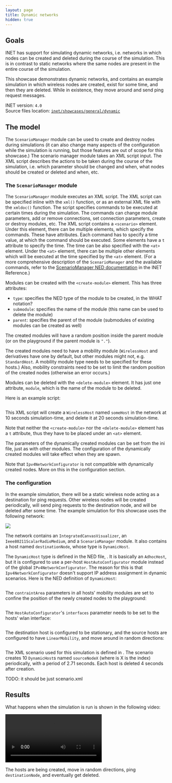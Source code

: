 ```yaml
---
layout: page
title: Dynamic networks
hidden: true
---
```


## Goals

<!--
INET has support for simulating dynamic networks, i.e. networks in which nodes can be created
and deleted during the course of the simulation, instead of a static network where the same nodes
are present in the entire course of the simulation.
-->

INET has support for simulating dynamic networks, i.e. networks in which nodes can be created
and deleted during the course of the simulation. This is in contrast to static networks where the same nodes
are present in the entire course of the simulation.

This showcase demonstrates dynamic networks, and contains an example simulation in which wireless nodes are
created, exist for some time, and then they are deleted. While in existence, they move around and send ping request
messages.

INET version: `4.0`<br>
Source files location: <a href="https://github.com/inet-framework/inet-showcases/tree/master/general/dynamic" target="_blank">`inet/showcases/general/dynamic`</a>

## The model

The `ScenarioManager` module can be used to create and destroy nodes during simulations (it can also change many aspects of the configuration while the simulation is running, but those features are out of scope for this showcase.) The scenario manager module takes an XML script input. The XML script describes the actions to be taken during the course of the simulation, i.e. which parameter should be changed and when, what nodes should be created or deleted and when, etc.

<!-- - creating and destroying nodes
- the config
- the results -->

<!--
TODO:

The ScenarioManager takes an XML config file. This has a <scenario> tag
and the creation and destruction of nodes can be done with the create and delete tag

The `ScenarioManager` executes an XML script. The script shedules events to take place at certain times
during the simulation. It can change module parameters, add or remove connections, change parameters of connections, and create or delete network nodes.

The script contains a `<scenario>` element. Under this element, there can be multiple elements...

So there can be multiple element. Each executes a command, and have a t parameter which specifies the time it should be executed. There is the <at> element which just has the time, and there can be any number of elements under it, which will be executed at the specified time.

The available commands include <set-param>, <connect>, etc.
Nodes are created with the <create-module> element, and deleted with the <delete-module> element

The elements can have various attributes. The create-module has type, parent, submodule.
What are these.

The delete element just needs a module name, and it will delete that module.

Example:

script here

- then about the script used for this configuration
- it creates nodes periodically and destroys them after some time
-->

### The `ScenarioManager` module

The `ScenarioManager` module executes an XML script. The XML script can be specified inline with the `xml()` function, or as an external XML file with the `xmldoc()` function. The script specifies commands to be executed at certain times during the simulation. The commands can change module parameters, add or remove connections,
set connection parameters, create or destroy modules, etc. The XML script contains a `<scenario>` element.
Under this element, there can be multiple elements, which specify the commands. These have attributes. Each command has to specify a time value, at which the command should be executed. Some elements have a `t` attribute to specify the time. The time can be also specified with the `<at>` element. Under the `<at>` element, there can be multiple other elements which will be executed at the time specified by the `<at>` element. (For a more comprehensive description of the `ScenarioManager` and the available commands, refer to the <a href="https://omnetpp.org/doc/inet/api-current/neddoc/index.html?p=inet.common.scenario.ScenarioManager.html" target="_blank">ScenarioManager NED documentation</a> in the INET Reference.)

Modules can be created with the `<create-module>` element. This has three attributes:

- `type`: specifies the NED type of the module to be created, in the WHAT notation?
- `submodule`: specifies the name of the module (this name can be used to delete the module)
- `parent`: specifies the parent of the module (submodules of existing modules can be created as well)

The created modules will have a random position inside the parent module (or on the playground if the parent module is `"."`). <!--However, the scenario can include entries which position the modules.
TODO: is this correct? it doesnt seems so...cant set the position after its created.-->

<!-- TODO: the mobility constraints need to be set, otherwise error
why is it need to be set? what happens if a standardHost is created which doesn't have a mobility module by default?
i guess its an error, because if a host has a mobility module but the contraints are not set its an error, and if it doesnt have a mobility module,
the contraints cannot be set. -->

The created modules need to have a mobility module (`WirelessHost` and derivatives have one by default, but other modules might not, e.g. `StandardHost`. A mobility module type needs to be specified for these hosts.) Also, mobility constraints need to be set to limit the random position of the created nodes (otherwise an error occurs.)

Modules can be deleted with the `<delete-module>` element. It has just one attribute, `module`, which is the name of the module to be deleted.

Here is an example script:

<!-- ``` {.snippet}
<scenario>
    <at t="10">
        <create-module type="inet.node.inet.WirelessHost" parent="." submodule="someHost"/>
    </at>
    <at t="20">
        <delete-module module="someHost"/>
    </at>
</scenario>
``` -->

<p>
<pre class="include" src="example.xml"></pre>
</p>

This XML script will create a `WirelessHost` named `someHost` in the network at 10 seconds simulation-time, and delete it at 20 seconds simulation-time.

<!-- Note that these elements don't have `t` attributes, thus they have to be placed under an `<at>` element. -->

Note that neither the `<create-module>` nor the `<delete-module>` element has a `t` attribute, thus they have to be placed under an `<at>` element.

The parameters of the dynamically created modules can be set from the ini file, just as with other modules. The configuration of the dynamically created modules will take effect when they are spawn.

<!-- TODO: Ipv4NetworkConfigurator cant be used -->

Note that `Ipv4NetworkConfigurator` is not compatible with dynamically created nodes. More on this in the configuration section.

### The configuration

In the example simulation, there will be a static wireless node acting as a destination for ping requests.
Other wireless nodes will be created periodically, will send ping requests to the destination node, and will be deleted after some time. The example simulation for this showcase uses the following network:

<img class="screen" src="network2.png">

The network contains an `IntegratedCanvasVisualizer`, an `Ieee80211ScalarRadioMedium`, and a `ScenarioManager` module. It also contains a host named `destinationNode`, whose type is `DynamicHost`.

The `DynamicHost` type is defined in the NED file, <a srcfile="general/dynamic/DynamicShowcase.ned"/>. It is basically an `AdhocHost`, but it is configured to use a per-host `HostAutoConfigurator` module instead of the global `IPv4NetworkConfigurator`. The reason for this is that `Ipv4NetworkConfigurator` doesn't support IP address assignment in dynamic scenarios. Here is the NED definition of `DynamicHost`:

<p>
<pre class="snippet" src="DynamicShowcase.ned" from="DynamicHost" until="DynamicShowcase"></pre>
</p>

The `contraintArea` parameters in all hosts' mobility modules are set to confine the position of the newly created nodes to the playground:

<p>
<pre class="snippet" src="omnetpp.ini" from="MinX" upto="MaxZ"></pre>
</p>

<!-- The nodes are created at a random position, constrained by the mobility settings -->

The `HostAutoConfigurator`'s `interfaces` parameter needs to be set to the hosts' wlan interface:

<p>
<pre class="snippet" src="omnetpp.ini" from="autoConfigurator.interfaces" until=" "></pre>
</p>

<!-- The created node's mobility settings -->
<!-- The nodes are configured to move around randomly...actually, linearmobility, random angle, same speed -->

The destination host is configured to be stationary, and the source hosts are configured to have `LinearMobility`, and move around in random directions:

<p>
<pre class="snippet" src="omnetpp.ini" from="destinationNode.mobilityType" upto="initFromDisplayString"></pre>
</p>

The XML scenario used for this simulation is defined in <a srcfile="general/dynamic/scenario6.xml"/>.
The scenario creates 10 `DynamicHost`s named `sourceNodeX` (where is X is the index) periodically, with a period of 2.71 seconds. Each host is deleted 4 seconds after creation.

TODO: it should be just scenario.xml

## Results

What happens when the simulation is run is shown in the following video:

<video autoplay loop controls src="General1.mp4" onclick="this.paused ? this.play() : this.pause();"></video>

The hosts are being created, move in random directions, ping `destinationNode`, and eventually get deleted.

